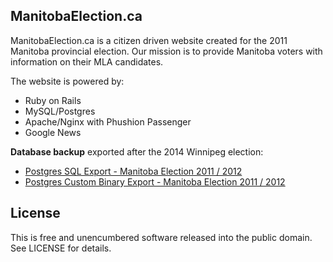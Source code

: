## ManitobaElection.ca

ManitobaElection.ca is a citizen driven website created for the 2011 Manitoba provincial election. Our mission is to provide Manitoba voters with information on their MLA candidates.

The website is powered by:

* Ruby on Rails
* MySQL/Postgres
* Apache/Nginx with Phushion Passenger
* Google News

**Database backup** exported after the 2014 Winnipeg election:

* [Postgres SQL Export - Manitoba Election 2011 / 2012](https://github.com/OpenDemocracyManitoba/manitobaelection/blob/master/public/data/ME_Postgres_Database_Dump.sql)
* [Postgres Custom Binary Export - Manitoba Election 2011 / 2012](https://github.com/OpenDemocracyManitoba/manitobaelection/blob/master/public/data/ME_Postgres_Database_Dump.sqlc)


## License

This is free and unencumbered software released into the public domain.  See LICENSE for details.
